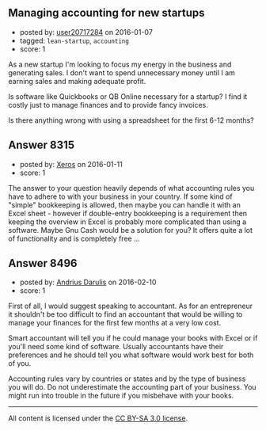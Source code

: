 ## Managing accounting for new startups

- posted by: [user20717284](https://stackexchange.com/users/7592436/user20717284) on 2016-01-07
- tagged: `lean-startup`, `accounting`
- score: 1

As a new startup I'm looking to focus my energy in the business and generating sales. I don't want to spend unnecessary money until I am earning sales and making adequate profit. 

Is software like Quickbooks or QB Online necessary for a startup? I find it costly just to manage finances and to provide fancy invoices. 

Is there anything wrong with using a spreadsheet for the first 6-12 months? 


## Answer 8315

- posted by: [Xeros](https://stackexchange.com/users/6984932/xeros) on 2016-01-11
- score: 1

The answer to your question heavily depends of what accounting rules you have to adhere to with your business in your country.
If some kind of "simple" bookkeeping is allowed, then maybe you can handle it with an Excel sheet - however if double-entry bookkeeping is a requirement then keeping the overview in Excel is probably more complicated than using a software.
Maybe Gnu Cash would be a solution for you? It offers quite a lot of functionality and is completely free ...


## Answer 8496

- posted by: [Andrius Darulis](https://stackexchange.com/users/7811429/andrius-darulis) on 2016-02-10
- score: 1

First of all, I would suggest speaking to accountant. As for an entrepreneur it shouldn't be too difficult to find an accountant that would be willing to manage your finances for the first few months at a very low cost. 

Smart accountant will tell you if he could manage your books with Excel or if you'll need some kind of software. Usually accountants have their preferences and he should tell you what software would work best for both of you.

Accounting rules vary by countries or states and by the type of business you will do. Do not underestimate the accounting part of your business. You might run into trouble in the future if you misbehave with your books.



---

All content is licensed under the [CC BY-SA 3.0 license](https://creativecommons.org/licenses/by-sa/3.0/).

